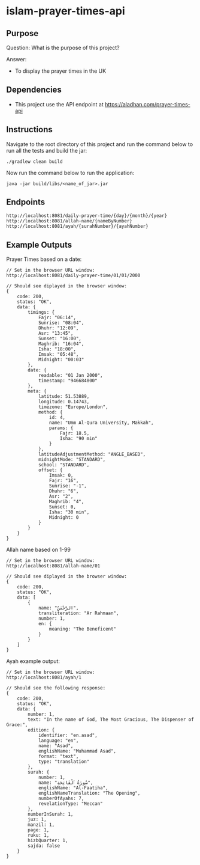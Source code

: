 # islam-prayer-times-api

## Purpose

Question:
What is the purpose of this project?

Answer:
* To display the prayer times in the UK

## Dependencies
* This project use the API endpoint at https://aladhan.com/prayer-times-api

## Instructions
Navigate to the root directory of this project and run the command below to run all the tests and build the jar:
```
./gradlew clean build
```
Now run the command below to run the application:
```
java -jar build/libs/<name_of_jar>.jar
```

## Endpoints
```
http://localhost:8081/daily-prayer-time/{day}/{month}/{year}
http://localhost:8081/allah-name/{nameByNumber}
http://localhost:8081/ayah/{surahNumber}/{ayahNumber}
```
## Example Outputs
Prayer Times based on a date:
```
// Set in the browser URL window:
http://localhost:8081/daily-prayer-time/01/01/2000

// Should see diplayed in the browser window:
{
    code: 200,
    status: "OK",
    data: {
        timings: {
            Fajr: "06:14",
            Sunrise: "08:04",
            Dhuhr: "12:09",
            Asr: "13:45",
            Sunset: "16:00",
            Maghrib: "16:04",
            Isha: "18:00",
            Imsak: "05:48",
            Midnight: "00:03"
        },
        date: {
            readable: "01 Jan 2000",
            timestamp: "946684800"
        },
        meta: {
            latitude: 51.53889,
            longitude: 0.14743,
            timezone: "Europe/London",
            method: {
                id: 4,
                name: "Umm Al-Qura University, Makkah",
                params: {
                    Fajr: 18.5,
                    Isha: "90 min"
                }
            },
            latitudeAdjustmentMethod: "ANGLE_BASED",
            midnightMode: "STANDARD",
            school: "STANDARD",
            offset: {
                Imsak: 0,
                Fajr: "16",
                Sunrise: "-1",
                Dhuhr: "6",
                Asr: "2",
                Maghrib: "4",
                Sunset: 0,
                Isha: "30 min",
                Midnight: 0
            }
        }
    }
}
```
Allah name based on 1-99
```
// Set in the browser URL window:
http://localhost:8081/allah-name/01

// Should see diplayed in the browser window:
{
    code: 200,
    status: "OK",
    data: [
        {
            name: "الرَّحْمَنُ",
            transliteration: "Ar Rahmaan",
            number: 1,
            en: {
                meaning: "The Beneficent"
            }
        }
    ]
}
```
Ayah example output:
```
// Set in the browser URL window:
http://localhost:8081/ayah/1

// Should see the following response:
{
    code: 200,
    status: "OK",
    data: {
        number: 1,
        text: "In the name of God, The Most Gracious, The Dispenser of Grace:",
        edition: {
            identifier: "en.asad",
            language: "en",
            name: "Asad",
            englishName: "Muhammad Asad",
            format: "text",
            type: "translation"
        },
        surah: {
            number: 1,
            name: "سُورَةُ ٱلْفَاتِحَةِ",
            englishName: "Al-Faatiha",
            englishNameTranslation: "The Opening",
            numberOfAyahs: 7,
            revelationType: "Meccan"
        },
        numberInSurah: 1,
        juz: 1,
        manzil: 1,
        page: 1,
        ruku: 1,
        hizbQuarter: 1,
        sajda: false
    }
}
```